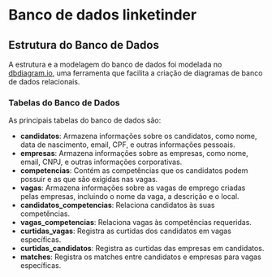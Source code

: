 # Banco de dados linketinder

## Estrutura do Banco de Dados

A estrutura e a modelagem do banco de dados foi modelada no [dbdiagram.io](https://dbdiagram.io/), uma ferramenta que facilita a criação de diagramas de banco de dados relacionais.

### Tabelas do Banco de Dados

As principais tabelas do banco de dados são:

- **candidatos**: Armazena informações sobre os candidatos, como nome, data de nascimento, email, CPF, e outras informações pessoais.
- **empresas**: Armazena informações sobre as empresas, como nome, email, CNPJ, e outras informações corporativas.
- **competencias**: Contém as competências que os candidatos podem possuir e as que são exigidas nas vagas.
- **vagas**: Armazena informações sobre as vagas de emprego criadas pelas empresas, incluindo o nome da vaga, a descrição e o local.
- **candidatos_competencias**: Relaciona candidatos às suas competências.
- **vagas_competencias**: Relaciona vagas às competências requeridas.
- **curtidas_vagas**: Registra as curtidas dos candidatos em vagas específicas.
- **curtidas_candidatos**: Registra as curtidas das empresas em candidatos.
- **matches**: Registra os matches entre candidatos e empresas para vagas específicas.


